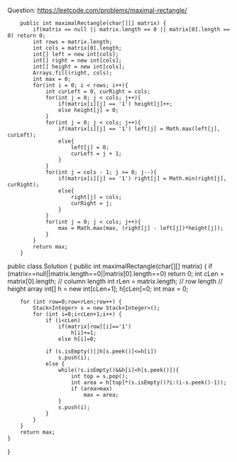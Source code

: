 Question: https://leetcode.com/problems/maximal-rectangle/
```
    public int maximalRectangle(char[][] matrix) {
        if(matrix == null || matrix.length == 0 || matrix[0].length == 0) return 0;
        int rows = matrix.length;
        int cols = matrix[0].length;
        int[] left = new int[cols];
        int[] right = new int[cols];
        int[] height = new int[cols];
        Arrays.fill(right, cols);
        int max = 0;
        for(int i = 0; i < rows; i++){
            int curLeft = 0, curRight = cols;
            for(int j = 0; j < cols; j++){
                if(matrix[i][j] == '1') height[j]++;
                else height[j] = 0;
            }
            for(int j = 0; j < cols; j++){
                if(matrix[i][j] == '1') left[j] = Math.max(left[j], curLeft);
                else{
                    left[j] = 0;
                    curLeft = j + 1;
                }
            }
            for(int j = cols - 1; j >= 0; j--){
                if(matrix[i][j] == '1') right[j] = Math.min(right[j], curRight);
                else{
                    right[j] = cols;
                    curRight = j;
                }
            }
            for(int j = 0; j < cols; j++){
                max = Math.max(max, (right[j] - left[j])*height[j]);
            }
        }
        return max;
    }
```
public class Solution {
    public int maximalRectangle(char[][] matrix) {
        if (matrix==null||matrix.length==0||matrix[0].length==0)
            return 0;
        int cLen = matrix[0].length;    // column length
        int rLen = matrix.length;       // row length
        // height array 
        int[] h = new int[cLen+1];
        h[cLen]=0;
        int max = 0;


        for (int row=0;row<rLen;row++) {
            Stack<Integer> s = new Stack<Integer>();
            for (int i=0;i<cLen+1;i++) {
                if (i<cLen)
                    if(matrix[row][i]=='1')
                        h[i]+=1;
                    else h[i]=0;

                if (s.isEmpty()||h[s.peek()]<=h[i])
                    s.push(i);
                else {
                    while(!s.isEmpty()&&h[i]<h[s.peek()]){
                        int top = s.pop();
                        int area = h[top]*(s.isEmpty()?i:(i-s.peek()-1));
                        if (area>max)
                            max = area;
                    }
                    s.push(i);
                }
            }
        }
        return max;
    }
}
```
